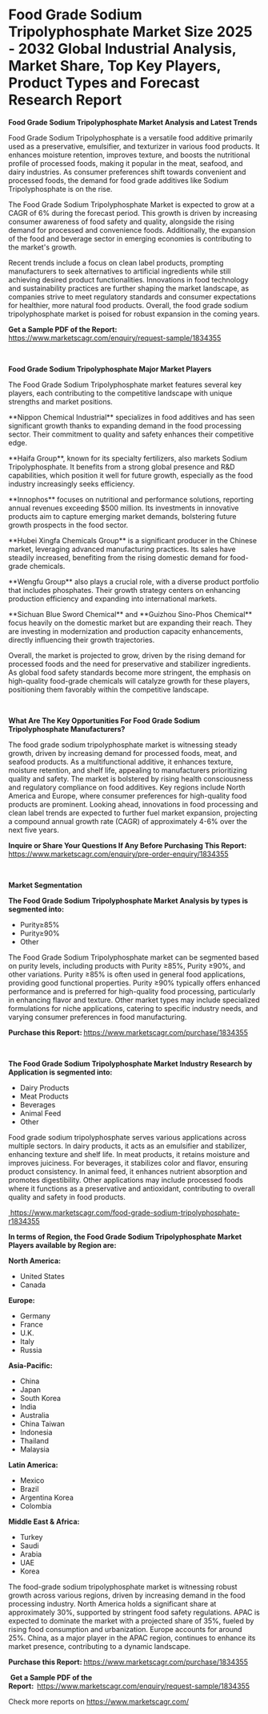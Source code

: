 <p><h1>Food Grade Sodium Tripolyphosphate Market Size 2025 - 2032 Global Industrial Analysis, Market Share, Top Key Players, Product Types and Forecast Research Report</h1></p><p><strong>Food Grade Sodium Tripolyphosphate Market Analysis and Latest Trends</strong></p>
<p><p>Food Grade Sodium Tripolyphosphate is a versatile food additive primarily used as a preservative, emulsifier, and texturizer in various food products. It enhances moisture retention, improves texture, and boosts the nutritional profile of processed foods, making it popular in the meat, seafood, and dairy industries. As consumer preferences shift towards convenient and processed foods, the demand for food grade additives like Sodium Tripolyphosphate is on the rise.</p><p>The Food Grade Sodium Tripolyphosphate Market is expected to grow at a CAGR of 6% during the forecast period. This growth is driven by increasing consumer awareness of food safety and quality, alongside the rising demand for processed and convenience foods. Additionally, the expansion of the food and beverage sector in emerging economies is contributing to the market's growth.</p><p>Recent trends include a focus on clean label products, prompting manufacturers to seek alternatives to artificial ingredients while still achieving desired product functionalities. Innovations in food technology and sustainability practices are further shaping the market landscape, as companies strive to meet regulatory standards and consumer expectations for healthier, more natural food products. Overall, the food grade sodium tripolyphosphate market is poised for robust expansion in the coming years.</p></p>
<p><strong>Get a Sample PDF of the Report:&nbsp;</strong> <a href="https://www.marketscagr.com/enquiry/request-sample/1834355?utm_campaign=2468&utm_medium=2&utm_source=Github&utm_content=ia&utm_term=03042025&utm_id=food-grade-sodium-tripolyphosphate">https://www.marketscagr.com/enquiry/request-sample/1834355</a></p>
<p>&nbsp;</p>
<p><strong>Food Grade Sodium Tripolyphosphate Major Market Players</strong></p>
<p><p>The Food Grade Sodium Tripolyphosphate market features several key players, each contributing to the competitive landscape with unique strengths and market positions. </p><p>**Nippon Chemical Industrial** specializes in food additives and has seen significant growth thanks to expanding demand in the food processing sector. Their commitment to quality and safety enhances their competitive edge.</p><p>**Haifa Group**, known for its specialty fertilizers, also markets Sodium Tripolyphosphate. It benefits from a strong global presence and R&D capabilities, which position it well for future growth, especially as the food industry increasingly seeks efficiency.</p><p>**Innophos** focuses on nutritional and performance solutions, reporting annual revenues exceeding $500 million. Its investments in innovative products aim to capture emerging market demands, bolstering future growth prospects in the food sector.</p><p>**Hubei Xingfa Chemicals Group** is a significant producer in the Chinese market, leveraging advanced manufacturing practices. Its sales have steadily increased, benefiting from the rising domestic demand for food-grade chemicals.</p><p>**Wengfu Group** also plays a crucial role, with a diverse product portfolio that includes phosphates. Their growth strategy centers on enhancing production efficiency and expanding into international markets.</p><p>**Sichuan Blue Sword Chemical** and **Guizhou Sino-Phos Chemical** focus heavily on the domestic market but are expanding their reach. They are investing in modernization and production capacity enhancements, directly influencing their growth trajectories.</p><p>Overall, the market is projected to grow, driven by the rising demand for processed foods and the need for preservative and stabilizer ingredients. As global food safety standards become more stringent, the emphasis on high-quality food-grade chemicals will catalyze growth for these players, positioning them favorably within the competitive landscape.</p></p>
<p>&nbsp;</p>
<p><strong>What Are The Key Opportunities For Food Grade Sodium Tripolyphosphate Manufacturers?</strong></p>
<p><p>The food grade sodium tripolyphosphate market is witnessing steady growth, driven by increasing demand for processed foods, meat, and seafood products. As a multifunctional additive, it enhances texture, moisture retention, and shelf life, appealing to manufacturers prioritizing quality and safety. The market is bolstered by rising health consciousness and regulatory compliance on food additives. Key regions include North America and Europe, where consumer preferences for high-quality food products are prominent. Looking ahead, innovations in food processing and clean label trends are expected to further fuel market expansion, projecting a compound annual growth rate (CAGR) of approximately 4-6% over the next five years.</p></p>
<p><strong>Inquire or Share Your Questions If Any Before Purchasing This Report:</strong> <a href="https://www.marketscagr.com/enquiry/pre-order-enquiry/1834355?utm_campaign=2468&utm_medium=2&utm_source=Github&utm_content=ia&utm_term=03042025&utm_id=food-grade-sodium-tripolyphosphate">https://www.marketscagr.com/enquiry/pre-order-enquiry/1834355</a></p>
<p>&nbsp;</p>
<p><strong>Market Segmentation</strong></p>
<p><strong>The Food Grade Sodium Tripolyphosphate Market Analysis by types is segmented into:</strong></p>
<p><ul><li>Purity≥85%</li><li>Purity≥90%</li><li>Other</li></ul></p>
<p><p>The Food Grade Sodium Tripolyphosphate market can be segmented based on purity levels, including products with Purity ≥85%, Purity ≥90%, and other variations. Purity ≥85% is often used in general food applications, providing good functional properties. Purity ≥90% typically offers enhanced performance and is preferred for high-quality food processing, particularly in enhancing flavor and texture. Other market types may include specialized formulations for niche applications, catering to specific industry needs, and varying consumer preferences in food manufacturing.</p></p>
<p><strong>Purchase this Report:&nbsp;</strong><a href="https://www.marketscagr.com/purchase/1834355?utm_campaign=2468&utm_medium=2&utm_source=Github&utm_content=ia&utm_term=03042025&utm_id=food-grade-sodium-tripolyphosphate">https://www.marketscagr.com/purchase/1834355</a></p>
<p>&nbsp;</p>
<p><strong>The Food Grade Sodium Tripolyphosphate Market Industry Research by Application is segmented into:</strong></p>
<p><ul><li>Dairy Products</li><li>Meat Products</li><li>Beverages</li><li>Animal Feed</li><li>Other</li></ul></p>
<p><p>Food grade sodium tripolyphosphate serves various applications across multiple sectors. In dairy products, it acts as an emulsifier and stabilizer, enhancing texture and shelf life. In meat products, it retains moisture and improves juiciness. For beverages, it stabilizes color and flavor, ensuring product consistency. In animal feed, it enhances nutrient absorption and promotes digestibility. Other applications may include processed foods where it functions as a preservative and antioxidant, contributing to overall quality and safety in food products.</p></p>
<p><a href="https://www.marketscagr.com/food-grade-sodium-tripolyphosphate-r1834355?utm_campaign=2468&utm_medium=2&utm_source=Github&utm_content=ia&utm_term=03042025&utm_id=food-grade-sodium-tripolyphosphate">&nbsp;https://www.marketscagr.com/food-grade-sodium-tripolyphosphate-r1834355</a></p>
<p><strong>In terms of Region, the Food Grade Sodium Tripolyphosphate Market Players available by Region are:</strong></p>
<p>
    <p> <strong> North America: </strong>
        <ul>
            <li>United States</li>
            <li>Canada</li>
        </ul>
        </p> 
    <p> <strong> Europe: </strong>
        <ul>
            <li>Germany</li>
            <li>France</li>
            <li>U.K.</li>
            <li>Italy</li>
            <li>Russia</li>
        </ul>
        </p> 
    <p> <strong> Asia-Pacific: </strong>
        <ul>
            <li>China</li>
            <li>Japan</li>
            <li>South Korea</li>
            <li>India</li>
            <li>Australia</li>
            <li>China Taiwan</li>
            <li>Indonesia</li>
            <li>Thailand</li>
            <li>Malaysia</li>
        </ul>
        </p> 
    <p> <strong> Latin America: </strong>
        <ul>
            <li>Mexico</li>
            <li>Brazil</li>
            <li>Argentina Korea</li>
            <li>Colombia</li>
        </ul>
        </p> 
    <p> <strong> Middle East & Africa: </strong>
        <ul>
            <li>Turkey</li>
            <li>Saudi</li>
            <li>Arabia</li>
            <li>UAE</li>
            <li>Korea</li>
        </ul>
    </p>
    </p>
<p><p>The food-grade sodium tripolyphosphate market is witnessing robust growth across various regions, driven by increasing demand in the food processing industry. North America holds a significant share at approximately 30%, supported by stringent food safety regulations. APAC is expected to dominate the market with a projected share of 35%, fueled by rising food consumption and urbanization. Europe accounts for around 25%. China, as a major player in the APAC region, continues to enhance its market presence, contributing to a dynamic landscape.</p></p>
<p><strong>Purchase this Report: </strong><a href="https://www.marketscagr.com/purchase/1834355?utm_campaign=2468&utm_medium=2&utm_source=Github&utm_content=ia&utm_term=03042025&utm_id=food-grade-sodium-tripolyphosphate">https://www.marketscagr.com/purchase/1834355</a></p>
<p>&nbsp;<strong>Get a Sample PDF of the Report:&nbsp;&nbsp;</strong><a href="https://www.marketscagr.com/enquiry/request-sample/1834355?utm_campaign=2468&utm_medium=2&utm_source=Github&utm_content=ia&utm_term=03042025&utm_id=food-grade-sodium-tripolyphosphate">https://www.marketscagr.com/enquiry/request-sample/1834355</a></p>
<p><strong></strong></p>
<p>Check more reports on <a href="https://www.marketscagr.com/?utm_campaign=2468&utm_medium=2&utm_source=Github&utm_content=ia&utm_term=03042025&utm_id=food-grade-sodium-tripolyphosphate">https://www.marketscagr.com/</a></p>